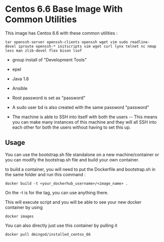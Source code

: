 # Centos 6.6 Base Image With Common Utilities

This image has Centos 6.6 with these common utilities :

`tar openssh-server openssh-clients openssh wget vim sudo readline-devel iproute openssh-* initscripts vim wget curl lynx telnet nc nmap less man zlib-devel flex bison lsof`

- group install of "Development Tools"
- epel
- Java 1.8
- Ansible

- Root password is set as "password"
- A sudo user bd is also created with the same password "password"

- The machine is able to SSH into itself with both the users -- This means you can make many instances of this machine and they will all SSH into each other for both the users without having to set this up.

## Usage
You can use the bootstrap.sh file standalone on a new machine/container or you can modify the bootstrap.sh file and build your own container.

to build a container, you will need to put the Dockerfile and bootstrap.sh  in the same folder and run this command :

`docker build -t <your_dockerhub_username>/<image_name> .`

On the -t is for the tag, you can use anything there.

This will execute script and you will be able to see your new docker container by using 

`docker images`


You can also directly just use this container by pulling it

`docker pull dmingod/installed_centos_66`


